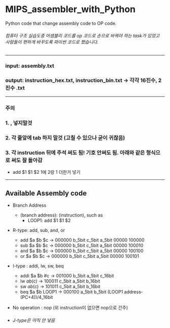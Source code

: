 # MIPS_assembler_with_Python
Python code that change assembly code to OP code.
###### 컴퓨터 구조 실습도중 어셈블리 코드를 op 코드로 손으로 바꿔야 하는 task가 있었고 사람들이 편하게 바꾸도록 파이썬 코드로 짰습니다.
--------------------------------------------------
### input:  assembly.txt
### output: instruction_hex.txt, instruction_bin.txt &rarr; 각각 16진수, 2진수 .txt
--------------------------------------------------
### 주의 
### 1. , 넣지말것
### 2. 각 줄앞에 tab 하지 말것 (고칠 수 있으나 굳이 귀찮음) 
### 3. 각 instruction 뒤에 주석 써도 됨! 기호 안써도 됨. 아래와 같은 형식으로 써도 잘 돌아감
* add $1 $1 $2 1에 2랑 1 더한거 넣기
---------------------------------------------------
## Available Assembly code
- Branch Address
  * (branch address): (instruction), such as
    *  LOOP1: add $1 $1 $2 
- R-type: add, sub, and, or
  * add   $a $b $c    &rarr;  000000 b_5bit c_5bit a_5bit 00000 100000
  * sub   $a $b $c    &rarr;  000000 b_5bit c_5bit a_5bit 00000 100010
  * and   $a $b $c    &rarr;  000000 b_5bit c_5bit a_5bit 00000 100100
  * or    $a $b $c    &rarr;  000000 b_5bit c_5bit a_5bit 00000 100101

- I-type : addi, lw, sw, beq
  * addi  $a $b #c    &rarr;  001000 b_5bit a_5bit c_16bit
  * lw    $a b($c)    &rarr;  100011 c_5bit a_5bit b_16bit
  * sw    $a b($c)    &rarr;  101011 c_5bit a_5bit b_16bit
  * beq   $a $b LOOP1    &rarr;  000100 a_5bit b_5bit (LOOP1 address-(PC+4))/4_16bit
  
 - No operation : nop (위 instruction이 없으면 nop으로 간주)
 
 - ###### J-type은 아직 안 넣음
